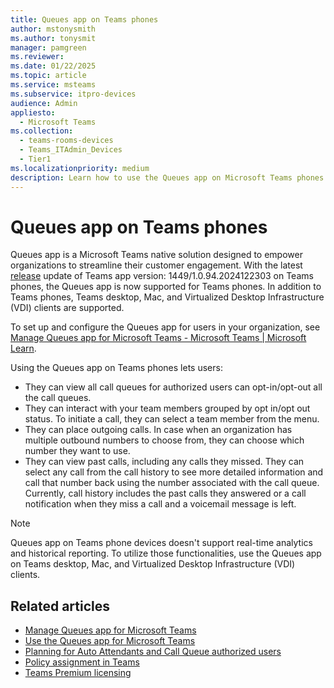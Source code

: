 ```yaml
---
title: Queues app on Teams phones
author: mstonysmith
ms.author: tonysmit
manager: pamgreen
ms.reviewer: 
ms.date: 01/22/2025
ms.topic: article
ms.service: msteams
ms.subservice: itpro-devices
audience: Admin
appliesto: 
  - Microsoft Teams
ms.collection: 
  - teams-rooms-devices
  - Teams_ITAdmin_Devices
  - Tier1
ms.localizationpriority: medium
description: Learn how to use the Queues app on Microsoft Teams phones.
---
```

# Queues app on Teams phones

Queues app is a Microsoft Teams native solution designed to empower organizations to streamline their customer engagement. With the latest [release](https://support.microsoft.com/en-us/office/what-s-new-in-microsoft-teams-devices-eabf4d81-acdd-4b23-afa1-9ee47bb7c5e2) update of Teams app version: 1449/1.0.94.2024122303 on Teams phones, the Queues app is now supported for Teams phones. In addition to Teams phones, Teams desktop, Mac, and Virtualized Desktop Infrastructure (VDI) clients are supported.

To set up and configure the Queues app for users in your organization, see [Manage Queues app for Microsoft Teams - Microsoft Teams | Microsoft Learn](/microsoftteams/manage-queues-app).

Using the Queues app on Teams phones lets users:

- They can view all call queues for authorized users can opt-in/opt-out all the call queues. 
- They can interact with your team members grouped by opt in/opt out status. To initiate a call, they can select a team member from the menu.
- They can place outgoing calls. In case when an organization has multiple outbound numbers to choose from, they can choose which number they want to use.
- They can view past calls, including any calls they missed. They can select any call from the call history to see more detailed information and call that number back using the number associated with the call queue. Currently, call history includes the past calls they answered or a call notification when they miss a call and a voicemail message is left.

> [!NOTE]
> Queues app on Teams phone devices doesn't support real-time analytics and historical reporting. To utilize those functionalities, use the Queues app on Teams desktop, Mac, and Virtualized Desktop Infrastructure (VDI) clients.

## Related articles

- [Manage Queues app for Microsoft Teams](/microsoftteams/manage-queues-app)
- [Use the Queues app for Microsoft Teams](https://support.microsoft.com/office/use-the-queues-app-for-microsoft-teams-370ad83e-c2c1-4a9f-8a59-16c98be102e9)  
- [Planning for Auto Attendants and Call Queue authorized users](/microsoftteams/aa-cq-authorized-users-plan)  
- [Policy assignment in Teams](microsoftteams/policy-assignment-overview)  
- [Teams Premium licensing](/microsoftteams/teams-add-on-licensing/licensing-enhance-teams)